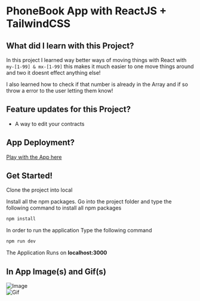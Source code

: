 # PhoneBook App with ReactJS + TailwindCSS

## What did I learn with this Project?
In this project I learned way better ways of moving things with React with <code>my-[1-99] & mx-[1-99]</code> this makes it much easier to one move things around and two it doesnt effect anything else!

I also learned how to check if that number is already in the Array and if so throw a error to the user letting them know!
## Feature updates for this Project?
- A way to edit your contracts 

## App Deployment? 
[Play with the App here](https://phonebook-app-eta.vercel.app/)
## Get Started!
Clone the project into local

Install all the npm packages. Go into the project folder and type the following command to install all npm packages

```bash
npm install
```

In order to run the application Type the following command

```bash
npm run dev
```

The Application Runs on **localhost:3000**

## In App Image(s) and Gif(s)
<img src="https://i.imgur.com/S3A8K8T.png" alt="Image" />
<br />
<img src="https://i.imgur.com/KlVmmjJ.gif" alt="Gif" />
